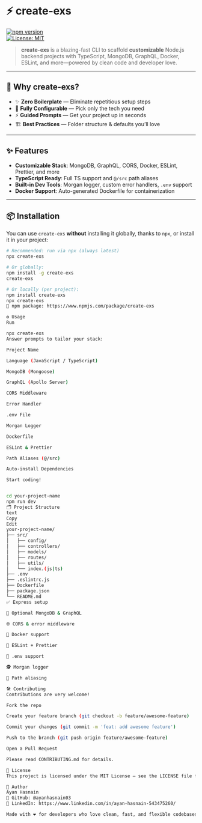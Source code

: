 <!--
  ⚡ create-exs README
  A blazing-fast CLI to scaffold customizable Node.js backends.
-->

# ⚡ create-exs

[![npm version](https://img.shields.io/npm/v/create-exs?style=flat-square)](https://www.npmjs.com/package/create-exs)  
[![License: MIT](https://img.shields.io/npm/l/create-exs?style=flat-square)](LICENSE)  


> **create-exs** is a blazing-fast CLI to scaffold **customizable** Node.js backend projects with TypeScript, MongoDB, GraphQL, Docker, ESLint, and more—powered by clean code and developer love.

---

## 🚀 Why create-exs?

- ✨ **Zero Boilerplate** — Eliminate repetitious setup steps  
- 🔧 **Fully Configurable** — Pick only the tech you need  
- ⚡ **Guided Prompts** — Get your project up in seconds  
- 🏗️ **Best Practices** — Folder structure & defaults you’ll love  

---

## ✨ Features

- **Customizable Stack**: MongoDB, GraphQL, CORS, Docker, ESLint, Prettier, and more  
- **TypeScript Ready**: Full TS support and `@/src` path aliases  
- **Built-in Dev Tools**: Morgan logger, custom error handlers, `.env` support  
- **Docker Support**: Auto-generated Dockerfile for containerization  

---

## 📦 Installation

You can use `create-exs` **without** installing it globally, thanks to `npx`, or install it in your project:

```bash
# Recommended: run via npx (always latest)
npx create-exs

# Or globally:
npm install -g create-exs
create-exs

# Or locally (per project):
npm install create-exs
npx create-exs
🔗 npm package: https://www.npmjs.com/package/create-exs

⚙️ Usage
Run

npx create-exs
Answer prompts to tailor your stack:

Project Name

Language (JavaScript / TypeScript)

MongoDB (Mongoose)

GraphQL (Apollo Server)

CORS Middleware

Error Handler

.env File

Morgan Logger

Dockerfile

ESLint & Prettier

Path Aliases (@/src)

Auto-install Dependencies

Start coding!


cd your-project-name
npm run dev
🗂️ Project Structure
text
Copy
Edit
your-project-name/
├── src/
│   ├── config/
│   ├── controllers/
│   ├── models/
│   ├── routes/
│   ├── utils/
│   └── index.(js|ts)
├── .env
├── .eslintrc.js
├── Dockerfile
├── package.json
└── README.md
✅ Express setup

🍃 Optional MongoDB & GraphQL

🌐 CORS & error middleware

🐳 Docker support

🧹 ESLint + Prettier

🔐 .env support

🕵️ Morgan logger

🧭 Path aliasing

🛠️ Contributing
Contributions are very welcome!

Fork the repo

Create your feature branch (git checkout -b feature/awesome-feature)

Commit your changes (git commit -m 'feat: add awesome feature')

Push to the branch (git push origin feature/awesome-feature)

Open a Pull Request

Please read CONTRIBUTING.md for details.

📄 License
This project is licensed under the MIT License — see the LICENSE file for details.

👤 Author
Ayan Hasnain
🔗 GitHub: @ayanhasnain03
🔗 LinkedIn: https://www.linkedin.com/in/ayan-hasnain-543475260/

Made with ❤️ for developers who love clean, fast, and flexible codebases.
